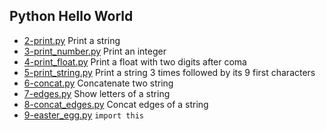 ## Python Hello World

- [2-print.py](https://github.com/vlldnt/holbertonschool-higher_level_programming/blob/main/python-hello_world/2-print.py) Print a string
- [3-print_number.py](https://github.com/vlldnt/holbertonschool-higher_level_programming/blob/main/python-hello_world/3-print_number.py) Print an integer
- [4-print_float.py](https://github.com/vlldnt/holbertonschool-higher_level_programming/blob/main/python-hello_world/4-print_float.py) Print a float with two digits after coma
- [5-print_string.py](https://github.com/vlldnt/holbertonschool-higher_level_programming/blob/main/python-hello_world/5-print_string.py) Print a string 3 times followed by its 9 first characters
- [6-concat.py](https://github.com/vlldnt/holbertonschool-higher_level_programming/blob/main/python-hello_world/6-concat.py) Concatenate two string
- [7-edges.py](https://github.com/vlldnt/holbertonschool-higher_level_programming/blob/main/python-hello_world/7-edges.py) Show letters of a string
- [8-concat_edges.py](https://github.com/vlldnt/holbertonschool-higher_level_programming/blob/main/python-hello_world/8-concat_edges.py) Concat edges of a string
- [9-easter_egg.py](https://github.com/vlldnt/holbertonschool-higher_level_programming/blob/main/python-hello_world/9-easter_egg.py) `import this`

